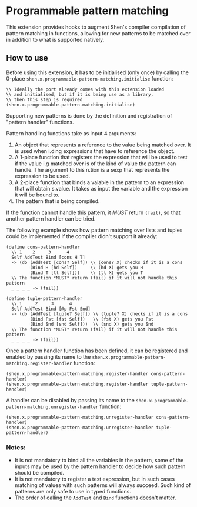 # Programmable pattern matching

This extension provides hooks to augment Shen's compiler compilation of
pattern matching in functions, allowing for new patterns to be matched
over in addition to what is supported natively.

## How to use

Before using this extension, it has to be initialised (only once) by calling the 0-place `shen.x.programmable-pattern-matching.initialise` function:

```shen
\\ Ideally the port already comes with this extension loaded
\\ and initialised, but if it is being use as a library,
\\ then this step is required
(shen.x.programmable-pattern-matching.initialise)
```

Supporting new patterns is done by the definition and registration of
"pattern handler" functions.

Pattern handling functions take as input 4 arguments:

1. An object that represents a reference to the value being matched over. It is used when i.ding expressions that have to reference the object.
2. A 1-place function that registers the expression that will be used to test if the value i.g matched over is of the kind of value the pattern can handle. The argument to this n.tion is a sexp that represents the expression to be used.
3. A 2-place function that binds a vaiable in the pattern to an expression that will obtain s.value. It takes as input the variable and the expression it will be bound to.
4. The pattern that is being compiled.

If the function cannot handle this pattern, it *MUST* return `(fail)`, so that another
pattern handler can be tried.

The following example shows how pattern matching over lists and tuples could
be implemented if the compiler didn't support it already:

```shen
(define cons-pattern-handler
  \\ 1    2     3      4
  Self AddTest Bind [cons H T]
  -> (do (AddTest [cons? Self]) \\ (cons? X) checks if it is a cons
         (Bind H [hd Self])     \\ (hd X) gets you H
         (Bind T [tl Self]))    \\ (tl X) gets you T
  \\ The function *MUST* return (fail) if it will not handle this pattern
  _ _ _ _ -> (fail))

(define tuple-pattern-handler
  \\ 1     2     3      4
  Self AddTest Bind [@p Fst Snd]
  -> (do (AddTest [tuple? Self]) \\ (tuple? X) checks if it is a cons
         (Bind Fst [fst Self])   \\ (fst X) gets you Fst
         (Bind Snd [snd Self]))  \\ (snd X) gets you Snd
  \\ The function *MUST* return (fail) if it will not handle this pattern
  _ _ _ _ -> (fail))
```

Once a pattern handler function has been defined, it can be registered and enabled by passing its name to the `shen.x.programmable-pattern-matching.register-handler` function:

```shen
(shen.x.programmable-pattern-matching.register-handler cons-pattern-handler)
(shen.x.programmable-pattern-matching.register-handler tuple-pattern-handler)
```

A handler can be disabled by passing its name to the `shen.x.programmable-pattern-matching.unregister-handler` function:

```shen
(shen.x.programmable-pattern-matching.unregister-handler cons-pattern-handler)
(shen.x.programmable-pattern-matching.unregister-handler tuple-pattern-handler)
```

### Notes:

- It is not mandatory to bind all the variables in the pattern, some of the inputs may be used by the pattern handler to decide how such pattern should be compiled.
- It is not mandatory to register a test expression, but in such cases matching of values with such patterns will always succeed. Such kind of patterns are only safe to use in typed functions.
- The order of calling the `AddTest` and `Bind` functions doesn't matter.
